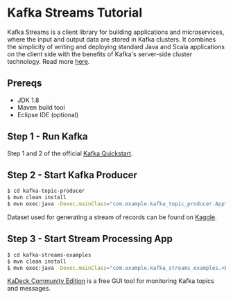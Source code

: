 # Kafka Streams Tutorial

Kafka Streams is a client library for building applications and microservices, where the input and output data are stored in Kafka clusters. It combines the simplicity of writing and deploying standard Java and Scala applications on the client side with the benefits of Kafka's server-side cluster technology. Read more [here](https://kafka.apache.org/documentation/streams/).

## Prereqs
  - JDK 1.8
  - Maven build tool
  - Eclipse IDE (optional)

## Step 1 - Run Kafka
Step 1 and 2 of the official [Kafka Quickstart](https://kafka.apache.org/quickstart).

## Step 2 - Start Kafka Producer
```sh
$ cd kafka-topic-producer
$ mvn clean install
$ mvn exec:java -Dexec.mainClass="com.example.kafka_topic_producer.App"
```

Dataset used for generating a stream of records can be found on [Kaggle](https://www.kaggle.com/lpisallerl/air-tickets-between-shanghai-and-beijing/).

## Step 3 - Start Stream Processing App
```sh
$ cd kafka-streams-examples
$ mvn clean install
$ mvn exec:java -Dexec.mainClass="com.example.kafka_streams_examples.<ExampleName>"
```

[KaDeck Community Edition](https://www.xeotek.com/kadeck/free-community-edition/) is a free GUI tool for monitoring Kafka topics and messages.